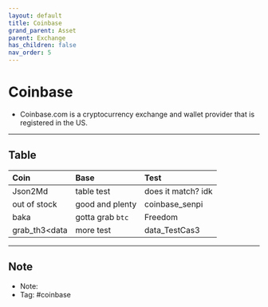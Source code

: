 ```yaml
---
layout: default
title: Coinbase
grand_parent: Asset
parent: Exchange
has_children: false
nav_order: 5
---
```

# Coinbase
- Coinbase.com is a cryptocurrency exchange and wallet provider that is registered in the US.

* * *

## Table
  
| Coin        | Base          | Test |
|:-------------|:------------------|:------|
| Json2Md           | table test | does it match? idk  |
| out of stock | good and plenty   | coinbase_senpi  |
| baka           | gotta grab `btc`      | Freedom   |
| grab_th3<data           | more test | data_TestCas3  |


* * * 
## Note
- Note:
- Tag: #coinbase 